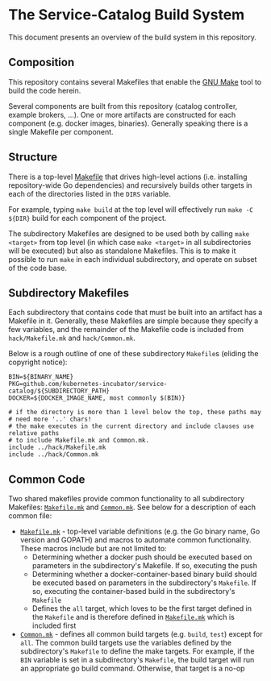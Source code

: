 # The Service-Catalog Build System

This document presents an overview of the build system in this repository.

## Composition

This repository contains several Makefiles that enable the
[GNU Make](https://www.gnu.org/software/make/manual/make.html) tool to build
the code herein.

Several components are built from this repository (catalog controller,
example brokers, ...). One or more artifacts are constructed for each component
(e.g. docker images, binaries). Generally speaking there is a single
Makefile per component.

## Structure

There is a top-level [Makefile](./Makefile) that drives high-level actions
(i.e. installing repository-wide Go dependencies) and recursively builds other
targets in each of the directories listed in the `DIRS` variable.

For example, typing `make build` at the top level will effectively run
`make -C ${DIR}` build for each component of the project.

The subdirectory Makefiles are designed to be used both by calling
`make <target>` from top level (in which case `make <target>` in all
subdirectories will be executed) but also as standalone Makefiles. This is
to make it possible to run `make` in each individual subdirectory, and
operate on subset of the code base.


## Subdirectory Makefiles

Each subdirectory that contains code that must be built into an artifact has
a Makefile in it. Generally, these Makefiles are simple because they specify
a few variables, and the remainder of the Makefile code is included from
`hack/Makefile.mk` and `hack/Common.mk`.

Below is a rough outline of one of these subdirectory `Makefile`s (eliding the
copyright notice):

```console
BIN=${BINARY_NAME}
PKG=github.com/kubernetes-incubator/service-catalog/${SUBDIRECTORY_PATH}
DOCKER=${DOCKER_IMAGE_NAME, most commonly $(BIN)}

# if the directory is more than 1 level below the top, these paths may
# need more '..' chars!
# the make executes in the current directory and include clauses use relative paths
# to include Makefile.mk and Common.mk.
include ../hack/Makefile.mk
include ../hack/Common.mk
```

## Common Code

Two shared makefiles provide common functionality to all subdirectory
Makefiles: [`Makefile.mk`](./hack/Makefile.mk) and
[`Common.mk`](./hack.Common.mk). See below for a description of each common
file:

- [`Makefile.mk`](./hack/Makefile.mk) - top-level variable definitions (e.g.
  the Go binary name, Go version and GOPATH) and macros to automate common
  functionality. These macros include but are not limited to:
    - Determining whether a docker push should be executed based on parameters
      in the subdirectory's Makefile. If so, executing the push
    - Determining whether a docker-container-based binary build should be
      executed based on parameters in the subdirectory's `Makefile`. If so,
      executing the container-based build in the subdirectory's `Makefile`
    - Defines the `all` target, which loves to be the first target defined in
      the `Makefile` and is therefore defined in
      [`Makefile.mk`](./hack/Makefile.mk) which is included first
- [`Common.mk`](./hack/Common.mk) - defines all common build targets (e.g.
  `build`, `test`) except for `all`. The common build targets use the
  variables defined by the subdirectory's `Makefile` to define the make
  targets. For example, if the `BIN` variable is set in a subdirectory's
  `Makefile`, the build target will run an appropriate go build command.
  Otherwise, that target is a no-op
